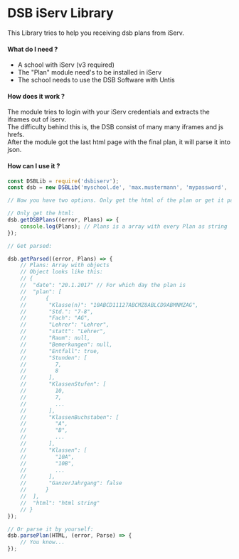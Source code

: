 # DSB iServ Library
This Library tries to help you receiving dsb plans from iServ.  

#### What do I need ?
* A school with iServ (v3 required)
* The "Plan" module need's to be installed in iServ
* The school needs to use the DSB Software with Untis

#### How does it work ?
The module tries to login with your iServ credentials and extracts the iframes out of iserv.  
The difficulty behind this is, the DSB consist of many many iframes and js hrefs.  
After the module got the last html page with the final plan, it will parse it into json.

#### How can I use it ?

```javascript
const DSBLib = require('dsbiserv');
const dsb = new DSBLib('myschool.de', 'max.mustermann', 'mypassword', 'A path to a cookie session cache (OPTIONAL)', true /*DEBUG OUTPUT YES OR NO*/);

// Now you have two options. Only get the html of the plan or get it parsed as json

// Only get the html:
dsb.getDSBPlans((error, Plans) => {
    console.log(Plans); // Plans is a array with every Plan as string
});

// Get parsed:

dsb.getParsed((error, Plans) => {
    // Plans: Array with objects
    // Object looks like this:
    // {
    //  "date": "20.1.2017" // For which day the plan is
    //  "plan": [
    //      {
    //       "Klasse(n)": "10ABCD11127ABCMZ8ABLCD9ABMNMZAG",
    //       "Std.": "7-8",
    //       "Fach": "AG",
    //       "Lehrer": "Lehrer",
    //       "statt": "Lehrer",
    //       "Raum": null,
    //       "Bemerkungen": null,
    //       "Entfall": true,
    //       "Stunden": [
    //         7,
    //         8
    //       ],
    //       "KlassenStufen": [
    //         10,
    //         7,
    //         ...
    //       ],
    //       "KlassenBuchstaben": [
    //         "A",
    //         "B",
    //         ...
    //       ],
    //       "Klassen": [
    //         "10A",
    //         "10B",
    //         ...
    //       ],
    //       "GanzerJahrgang": false
    //      }
    //  ],
    //  "html": "html string"
    // }
});

// Or parse it by yourself:
dsb.parsePlan(HTML, (error, Parse) => {
    // You know...
});

```
